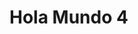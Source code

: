 <!DOCTYPE html>
<meta name="viewport" content="width=device-width, initial-scale=1, minimum-scale=1">
<html lang="es">
<head>
  <meta charset="utf-8">
  <meta name="viewport" content="width=device-width, initial-scale=1">
  <title>Hola Mundo 2</title>
</head>
<body>
<script type='text/javascript'>
	function getUrlParams() {
        const params = {};
        const queryString = window.location.search.substring(1);
        const regex = /([^&=]+)=([^&]*)/g;
        let m;
        while ((m = regex.exec(queryString))) {
            params[decodeURIComponent(m[1])] = decodeURIComponent(m[2]);
        }
        return params;
    }
	function initEmbeddedMessaging() {
		try {
			embeddedservice_bootstrap.settings.language = 'es'; // For example, enter 'en' or 'en-US'
			window.addEventListener("onEmbeddedMessagingReady", () => {
			 console.log("Received the onEmbeddedMessagingReady event…");
				const urlParams = getUrlParams();
				console.log("urlParams: ",urlParams);
			  embeddedservice_bootstrap.prechatAPI.setVisiblePrechatFields({
			    "_lastname": {
      			"value": "Jane",
      			"isEditableByEndUser": false
   				 },
				  "_language": {
      			"value": "Spanish",
      			"isEditableByEndUser": false
   				 }
			  });
			});
			//Fin de añadido
			embeddedservice_bootstrap.init(
				'00DfZ0000004KZd',
				'ML_Chat_Area_Privada',
				'https://endesab2c--prejun25.sandbox.my.site.com/ESWMLChatAreaPrivada1757594052632',
				{
					scrt2URL: 'https://endesab2c--prejun25.sandbox.my.salesforce-scrt.com'
				}
			);
		} catch (err) {
			console.error('Error loading Embedded Messaging: ', err);
		}
	};
</script>
<script type='text/javascript' src='https://endesab2c--prejun25.sandbox.my.site.com/ESWMLChatAreaPrivada1757594052632/assets/js/bootstrap.min.js' onload='initEmbeddedMessaging()'></script>
  <h1>Hola Mundo 4</h1>
</body>
</html>
